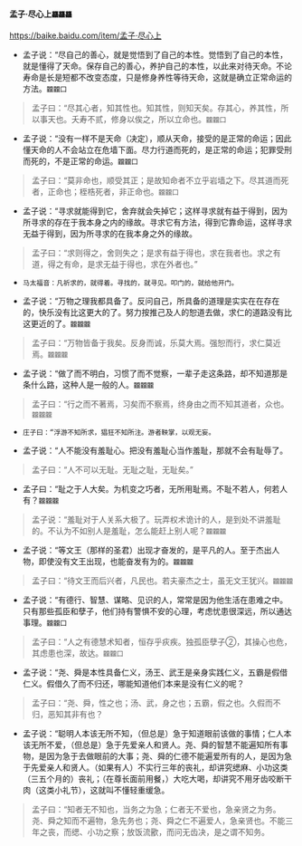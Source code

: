 #### 孟子·尽心上`龘龘龘`
https://baike.baidu.com/item/孟子·尽心上
- 孟子说：“尽自己的善心，就是觉悟到了自己的本性。觉悟到了自己的本性，就是懂得了天命。保存自己的善心，养护自己的本性，以此来对待天命。不论寿命是长是短都不改变态度，只是修身养性等待天命，这就是确立正常命运的方法。`龖龖囗`
>孟子曰：“尽其心者，知其性也。知其性，则知天矣。存其心，养其性，所以事天也。夭寿不贰，修身以俟之，所以立命也。`龖龖囗`

- 孟子说：“没有一样不是天命（决定），顺从天命，接受的是正常的命运；因此懂天命的人不会站立在危墙下面。尽力行道而死的，是正常的命运；犯罪受刑而死的，不是正常的命运。`龖龖囗`
>孟子曰：“莫非命也，顺受其正；是故知命者不立乎岩墙之下。尽其道而死者，正命也；桎梏死者，非正命也。`龖龖囗`

- 孟子说：“寻求就能得到它，舍弃就会失掉它；这样寻求就有益于得到，因为所寻求的存在于我本身之内的缘故。寻求它有方法，得到它靠命运，这样寻求无益于得到，因为所寻求的在我本身之外的缘故。
>孟子曰：“求则得之，舍则失之；是求有益于得也，求在我者也。求之有道，得之有命，是求无益于得也，求在外者也。”
- `马太福音：凡祈求的，就得着。寻找的，就寻见。叩门的，就给他开门。`

- 孟子说：“万物之理我都具备了。反问自己，所具备的道理是实实在在存在的，快乐没有比这更大的了。努力按推己及人的恕道去做，求仁的道路没有比这更近的了。`龖龖龖`
>孟子曰：“万物皆备于我矣。反身而诚，乐莫大焉。强恕而行，求仁莫近焉。`龖龖龖`

- 孟子说：“做了而不明白，习惯了而不觉察，一辈子走这条路，却不知道那是条什么路，这种人是一般的人。`龖龖龖`
>孟子曰：“行之而不著焉，习矣而不察焉，终身由之而不知其道者，众也。`龖龖龖`
- `庄子曰：“浮游不知所求，猖狂不知所注。游者鞅掌，以观无妄。`

- 孟子说：“人不能没有羞耻心。把没有羞耻心当作羞耻，那就不会有耻辱了。
>孟子曰：“人不可以无耻。无耻之耻，无耻矣。”

- 孟子曰：“耻之于人大矣。为机变之巧者，无所用耻焉。不耻不若人，何若人有？`龖龖龖`
>孟子说：“羞耻对于人关系大极了。玩弄权术诡计的人，是到处不讲羞耻的。不认为不如别人是羞耻，怎么能赶上别人呢？`龖龖龖`

- 孟子说：“等文王（那样的圣君）出现才奋发的，是平凡的人。至于杰出人物，即使没有文王出现，也能奋发有为的。`龖龖龖`
>孟子曰：“待文王而后兴者，凡民也。若夫豪杰之士，虽无文王犹兴。`龖龖龖`

- 孟子说：“有德行、智慧、谋略、见识的人，常常是因为他生活在患难之中。只有那些孤臣和孽子，他们持有警惧不安的心理，考虑忧患很深远，所以通达事理。`龖龖囗`
>孟子曰：“人之有德慧术知者，恒存乎疢疾。独孤臣孽子②，其操心也危，其虑患也深，故达。`龖龖囗`

- 孟子说：“尧、舜是本性具备仁义，汤王、武王是亲身实践仁义，五霸是假借仁义。假借久了而不归还，哪能知道他们本来是没有仁义的呢？
>孟子曰：“尧、舜，性之也；汤、武，身之也；五霸，假之也。久假而不归，恶知其非有也？

- 孟子说：“聪明人本该无所不知，（但总是）急于知道眼前该做的事情；仁人本该无所不爱，（但总是）急于先爱亲人和贤人。尧、舜的智慧不能遍知所有事物，是因为急于去做眼前的大事；尧、舜的仁德不能遍爱所有的人，是因为急于先爱亲人和贤人。（如果有人）不实行三年的丧礼，却讲究缌麻、小功这类（三五个月的）丧礼；（在尊长面前用餐，）大吃大喝，却讲究不用牙齿咬断干肉（这类小礼节），这就叫不懂轻重缓急。
>孟子曰：“知者无不知也，当务之为急；仁者无不爱也，急亲贤之为务。尧、舜之知而不遍物，急先务也；尧、舜之仁不遍爱人，急亲贤也。不能三年之丧，而缌、小功之察；放饭流歠，而问无齿决，是之谓不知务。
